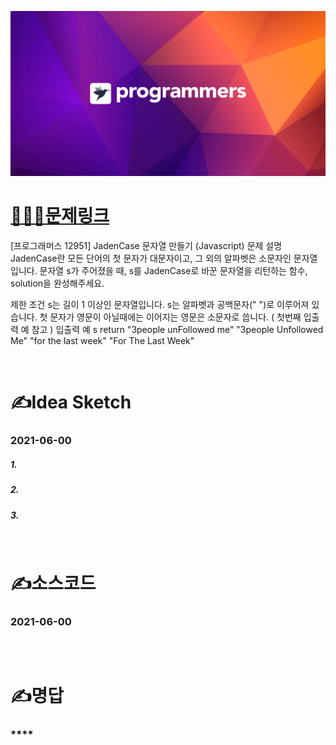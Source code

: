 [![프로그래머스](../프로그래머스표지.png)](https://programmers.co.kr/learn/courses/30/lessons/12951)
# [👩🏻‍💻문제링크](https://programmers.co.kr/learn/courses/30/lessons/12951)

[프로그래머스 12951] JadenCase 문자열 만들기 (Javascript)
문제 설명
JadenCase란 모든 단어의 첫 문자가 대문자이고, 그 외의 알파벳은 소문자인 문자열입니다. 문자열 s가 주어졌을 때, s를 JadenCase로 바꾼 문자열을 리턴하는 함수, solution을 완성해주세요.

제한 조건
s는 길이 1 이상인 문자열입니다.
s는 알파벳과 공백문자(" ")로 이루어져 있습니다.
첫 문자가 영문이 아닐때에는 이어지는 영문은 소문자로 씁니다. ( 첫번째 입출력 예 참고 )
입출력 예
s	return
"3people unFollowed me"	"3people Unfollowed Me"
"for the last week"	"For The Last Week"

<br>

# ✍️Idea Sketch

### **2021-06-00**

##### 1. 
##### 2.
##### 3.

<br>

# ✍️소스코드

### **2021-06-00**

```javascript

```

<br>

# ✍️명답

### ****

```javascript

```